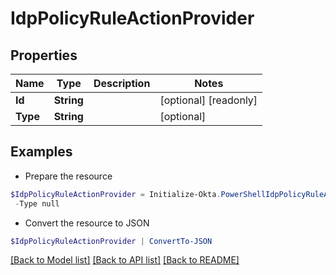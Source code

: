 # IdpPolicyRuleActionProvider
## Properties

Name | Type | Description | Notes
------------ | ------------- | ------------- | -------------
**Id** | **String** |  | [optional] [readonly] 
**Type** | **String** |  | [optional] 

## Examples

- Prepare the resource
```powershell
$IdpPolicyRuleActionProvider = Initialize-Okta.PowerShellIdpPolicyRuleActionProvider  -Id null `
 -Type null
```

- Convert the resource to JSON
```powershell
$IdpPolicyRuleActionProvider | ConvertTo-JSON
```

[[Back to Model list]](../README.md#documentation-for-models) [[Back to API list]](../README.md#documentation-for-api-endpoints) [[Back to README]](../README.md)

